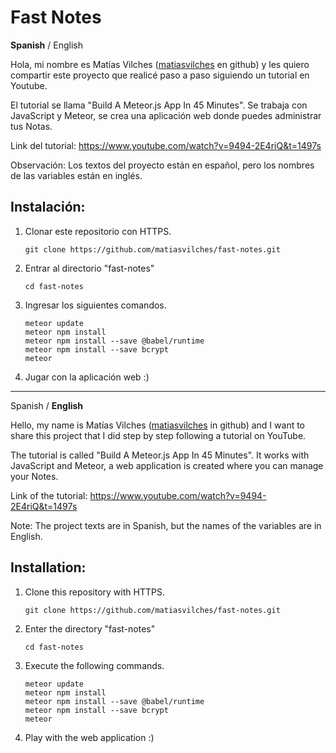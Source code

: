 Fast Notes
=============

**Spanish** / English

Hola, mi nombre es Matías Vilches ([matiasvilches](https://github.com/matiasvilches) en github) y les quiero compartir este proyecto que realicé paso a paso siguiendo un tutorial en Youtube.

El tutorial se llama "Build A Meteor.js App In 45 Minutes". Se trabaja con JavaScript y Meteor, se crea una aplicación web donde puedes administrar tus Notas.

Link del tutorial: https://www.youtube.com/watch?v=9494-2E4riQ&t=1497s

Observación: Los textos del proyecto están en español, pero los nombres de las variables están en inglés.

Instalación:
------------
1. Clonar este repositorio con HTTPS.
	```
	git clone https://github.com/matiasvilches/fast-notes.git
	```

2. Entrar al directorio "fast-notes"
	```
	cd fast-notes
	```

3. Ingresar los siguientes comandos.
	```
	meteor update
	meteor npm install
	meteor npm install --save @babel/runtime
	meteor npm install --save bcrypt
	meteor
	```

4. Jugar con la aplicación web :)

---

Spanish / **English**

Hello, my name is Matías Vilches ([matiasvilches](https://github.com/matiasvilches) in github) and I want to share this project that I did step by step following a tutorial on YouTube.

The tutorial is called "Build A Meteor.js App In 45 Minutes". It works with JavaScript and Meteor, a web application is created where you can manage your Notes.

Link of the tutorial: https://www.youtube.com/watch?v=9494-2E4riQ&t=1497s

Note: The project texts are in Spanish, but the names of the variables are in English.

Installation:
------------
1. Clone this repository with HTTPS.
	```
	git clone https://github.com/matiasvilches/fast-notes.git
	```

2. Enter the directory "fast-notes"
	```
	cd fast-notes
	```

3. Execute the following commands.
	```
	meteor update
	meteor npm install
	meteor npm install --save @babel/runtime
	meteor npm install --save bcrypt
	meteor
	```

4. Play with the web application :)

